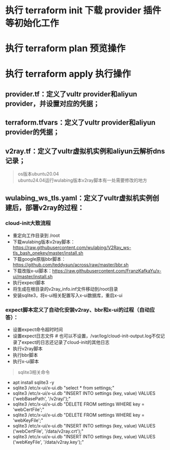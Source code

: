# 执行 terraform init 下载 provider 插件等初始化工作
# 执行 terraform plan 预览操作
# 执行 terraform apply 执行操作

## provider.tf：定义了vultr provider和aliyun provider，并设置对应的凭据；

## terraform.tfvars：定义了vultr provider和aliyun provider的凭据；

## v2ray.tf：定义了vultr虚拟机实例和aliyun云解析dns记录；

> os版本ubuntu20.04  
> ubuntu24.04运行wulabing版本v2ray脚本有一处需要修改的地方

## wulabing_ws_tls.yaml：定义了vultr虚拟机实例创建后，部署v2ray的过程：

### cloud-init大致流程

- 重定向工作目录到 /root
- 下载wulabing版本v2ray脚本：https://raw.githubusercontent.com/wulabing/V2Ray_ws-tls_bash_onekey/master/install.sh
- 下载google原版bbr脚本：https://github.com/teddysun/across/raw/master/bbr.sh
- 下载改版x-ui脚本：https://raw.githubusercontent.com/FranzKafkaYu/x-ui/master/install.sh
- 执行expect脚本
- 将生成在根目录的v2ray_info.inf文件移动到/root目录
- 安装sqlite3，将x-ui相关配置写入x-ui数据库，重启x-ui

### expect脚本定义了自动化安装v2ray、bbr和x-ui的过程（自动应答）：

 - 设置expect命令超时时间
 - 设置expect日志文件  # 也可以不设置，/var/log/cloud-init-output.log不仅记录了expect的日志还记录了cloud-init的其他日志
 - 执行v2ray脚本
 - 执行bbr脚本
 - 执行x-ui脚本

> sqlite3相关命令

- apt install sqlite3 -y  
- sqlite3 /etc/x-ui/x-ui.db "select * from settings;"  
- sqlite3 /etc/x-ui/x-ui.db "INSERT INTO settings (key, value) VALUES ('webBasePath', '/v2ray/');"  
- sqlite3 /etc/x-ui/x-ui.db "DELETE FROM settings WHERE key = 'webCertFile';"  
- sqlite3 /etc/x-ui/x-ui.db "DELETE FROM settings WHERE key = 'webKeyFile';"  
- sqlite3 /etc/x-ui/x-ui.db "INSERT INTO settings (key, value) VALUES ('webCertFile', '/data/v2ray.crt');"  
- sqlite3 /etc/x-ui/x-ui.db "INSERT INTO settings (key, value) VALUES ('webKeyFile', '/data/v2ray.key');"  